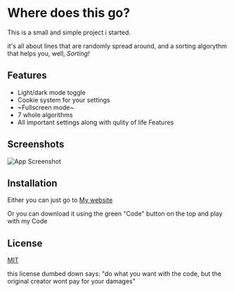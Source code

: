 
# Where does this go?

This is a small and simple project i started. 

it's all about lines that are randomly spread around, and a sorting algorythm that helps you, well, _Sorting!_


## Features

- Light/dark mode toggle
- Cookie system for your settings
- ~Fullscreen mode~
- 7 whole algorithms
- All important settings along with qulity of life Features


## Screenshots

![App Screenshot](https://i.ibb.co/7j81yZh/Screenshot-from-2024-10-23-20-37-03.png)


## Installation

Either you can just go to [My website](https://Smurfer420.github.io)

Or you can download it using the green "Code" button on the top and play with my Code
## License

[MIT](https://choosealicense.com/licenses/mit/)

this license dumbed down says: "do what you want with the code, but the original creator wont pay for your damages"
